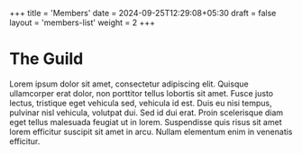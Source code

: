 +++
title = 'Members'
date = 2024-09-25T12:29:08+05:30
draft = false
layout = 'members-list'
weight = 2
+++

# The Guild

Lorem ipsum dolor sit amet, consectetur adipiscing elit. Quisque ullamcorper erat dolor, non porttitor tellus lobortis sit amet. Fusce justo lectus, tristique eget vehicula sed, vehicula id est. Duis eu nisi tempus, pulvinar nisl vehicula, volutpat dui. Sed id dui erat. Proin scelerisque diam eget tellus malesuada feugiat ut in lorem. Suspendisse quis risus sit amet lorem efficitur suscipit sit amet in arcu. Nullam elementum enim in venenatis efficitur.

